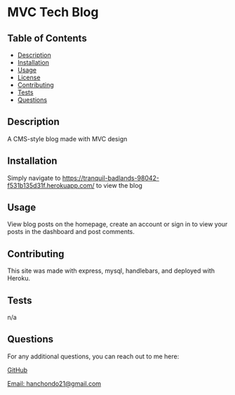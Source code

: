 # MVC Tech Blog

  

  ## Table of Contents

  * [Description](#description)
  * [Installation](#installation)
  * [Usage](#usage)
  * [License](#license)
  * [Contributing](#contributing)
  * [Tests](#tests)
  * [Questions](#questions)

  ## Description

  A CMS-style blog made with MVC design

  ## Installation
  
  Simply navigate to https://tranquil-badlands-98042-f531b135d31f.herokuapp.com/ to view the blog

  ## Usage

  View blog posts on the homepage, create an account or sign in to view your posts in the dashboard and post comments.

  

  ## Contributing

  This site was made with express, mysql, handlebars, and deployed with Heroku.

  ## Tests

  n/a

  ## Questions

  For any additional questions, you can reach out to me here:

  [GitHub](https://github.com/desktopbuddy)
  
  [Email: hanchondo21@gmail.com](mailto:hanchondo21@gmail.com)
